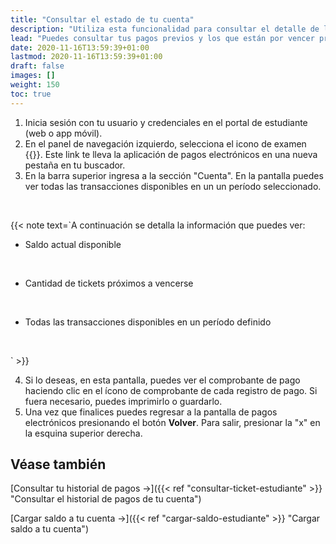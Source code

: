 ```yaml
---
title: "Consultar el estado de tu cuenta"
description: "Utiliza esta funcionalidad para consultar el detalle de los pagos que ya realizaste y sus correspondientes comprobantes y tus próximos vencimientos."
lead: "Puedes consultar tus pagos previos y los que están por vencer próximamente. Esta funcionalidad te permite consultar e imprimir los comprobantes."
date: 2020-11-16T13:59:39+01:00
lastmod: 2020-11-16T13:59:39+01:00
draft: false
images: []
weight: 150
toc: true
---
```


1. Inicia sesión con tu usuario y credenciales en el portal de estudiante (web o app móvil).
2. En el panel de navegación izquierdo, selecciona el icono de examen {{<inline-icon image="receipt.png" alt="payment icon">}}. Este link te lleva la aplicación de pagos electrónicos en una nueva pestaña en tu buscador.
3. En la barra superior ingresa a la sección "Cuenta". En la pantalla puedes ver todas las transacciones disponibles en un un período seleccionado.
<br>

{{< note text=`A continuación se detalla la información que puedes ver:
<br>

- Saldo actual disponible
</br>

- Cantidad de tickets próximos a vencerse
</br>

- Todas las transacciones disponibles en un período definido
</br>

` >}}
</br>

4. Si lo deseas, en esta pantalla, puedes ver el comprobante de pago haciendo clic en el ícono de comprobante de cada registro de pago. Si fuera necesario, puedes imprimirlo o guardarlo.
5. Una vez que finalices puedes regresar a la pantalla de pagos electrónicos presionando el botón **Volver**. Para salir, presionar la "x" en la esquina superior derecha.

## Véase también

[Consultar tu historial de pagos →]({{< ref "consultar-ticket-estudiante" >}} "Consultar el historial de pagos de tu cuenta")
</br>

[Cargar saldo a tu cuenta →]({{< ref "cargar-saldo-estudiante" >}} "Cargar saldo a tu cuenta")
</br>
